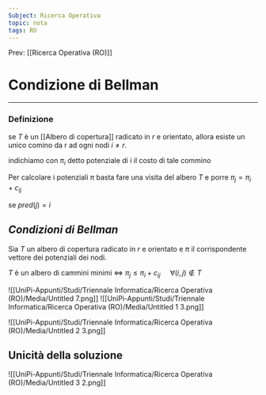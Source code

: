 ```yaml
---
Subject: Ricerca Operativa
topic: nota
tags: RO
---
```


Prev: [[Ricerca Operativa (RO)]]

# Condizione di Bellman
---

### Definizione

se $T$ è un [[Albero di copertura]] radicato in $r$ e orientato, allora esiste un unico comino da r ad ogni nodi $i \not=r$.

indichiamo con $\pi_i$ detto potenziale di i il costo di tale commino

Per calcolare i potenziali $\pi$ basta fare una visita del albero $T$ e porre $\pi_j = \pi_i +c_{ij}$

se $pred(j)=i$

## *Condizioni di Bellman*

Sia $T$ un albero di copertura radicato in $r$ e orientato e $\pi$ il corrispondente vettore dei potenziali dei nodi.

$T$ è un albero di cammini minimi $\iff$ $\pi_j \leq \pi_i +c_{ij} \ \ \ \ \ \forall(i,j) \not\in T$

![[UniPi-Appunti/Studi/Triennale Informatica/Ricerca Operativa (RO)/Media/Untitled 7.png]]
![[UniPi-Appunti/Studi/Triennale Informatica/Ricerca Operativa (RO)/Media/Untitled 1 3.png]]

![[UniPi-Appunti/Studi/Triennale Informatica/Ricerca Operativa (RO)/Media/Untitled 2 3.png]]

## Unicità della soluzione

![[UniPi-Appunti/Studi/Triennale Informatica/Ricerca Operativa (RO)/Media/Untitled 3 2.png]]
